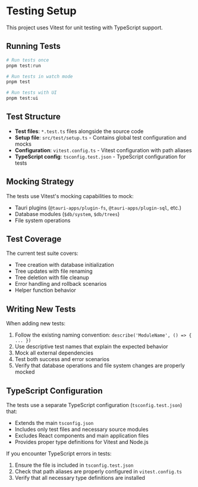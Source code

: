 # Testing Setup

This project uses Vitest for unit testing with TypeScript support.

## Running Tests

```bash
# Run tests once
pnpm test:run

# Run tests in watch mode
pnpm test

# Run tests with UI
pnpm test:ui
```

## Test Structure

- **Test files**: `*.test.ts` files alongside the source code
- **Setup file**: `src/test/setup.ts` - Contains global test configuration and mocks
- **Configuration**: `vitest.config.ts` - Vitest configuration with path aliases
- **TypeScript config**: `tsconfig.test.json` - TypeScript configuration for tests

## Mocking Strategy

The tests use Vitest's mocking capabilities to mock:

- Tauri plugins (`@tauri-apps/plugin-fs`, `@tauri-apps/plugin-sql`, etc.)
- Database modules (`$db/system`, `$db/trees`)
- File system operations

## Test Coverage

The current test suite covers:

- Tree creation with database initialization
- Tree updates with file renaming
- Tree deletion with file cleanup
- Error handling and rollback scenarios
- Helper function behavior

## Writing New Tests

When adding new tests:

1. Follow the existing naming convention: `describe('ModuleName', () => { ... })`
2. Use descriptive test names that explain the expected behavior
3. Mock all external dependencies
4. Test both success and error scenarios
5. Verify that database operations and file system changes are properly mocked

## TypeScript Configuration

The tests use a separate TypeScript configuration (`tsconfig.test.json`) that:

- Extends the main `tsconfig.json`
- Includes only test files and necessary source modules
- Excludes React components and main application files
- Provides proper type definitions for Vitest and Node.js

If you encounter TypeScript errors in tests:

1. Ensure the file is included in `tsconfig.test.json`
2. Check that path aliases are properly configured in `vitest.config.ts`
3. Verify that all necessary type definitions are installed
